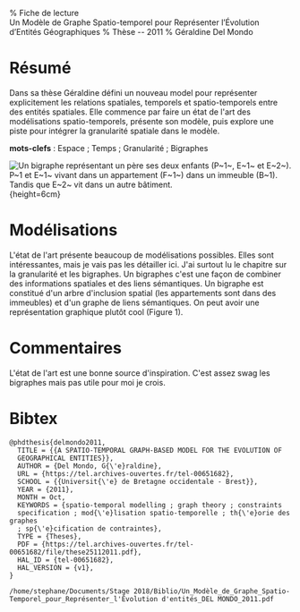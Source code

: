 % Fiche de lecture  
Un Modèle de Graphe Spatio-temporel pour Représenter l’Évolution d’Entités Géographiques
% Thèse -- 2011
% Géraldine Del Mondo

# Résumé

Dans sa thèse Géraldine défini un nouveau model pour représenter explicitement
les relations spatiales, temporels et spatio-temporels entre des entités
spatiales.  Elle commence par faire un état de l'art des modélisations
spatio-temporels, présente son modèle, puis explore une piste pour intégrer la
granularité spatiale dans le modèle.

**mots-clefs** : Espace ; Temps ; Granularité ; Bigraphes

![Un bigraphe représentant un père ses deux enfants (P~1~, E~1~ et E~2~). P~1
et E~1~ vivant dans un appartement (F~1~) dans un immeuble (B~1). Tandis que
E~2~ vit dans un autre bâtiment.](delmondo2011.png){height=6cm}

# Modélisations

L'état de l'art présente beaucoup de modélisations possibles. Elles sont
intéressantes, mais je vais pas les détailler ici. J'ai surtout lu le chapitre
sur la granularité et les bigraphes. Un bigraphes c'est une façon de combiner
des informations spatiales et des liens sémantiques. Un bigraphe est constitué
d'un arbre d'inclusion spatial (les appartements sont dans des immeubles) et
d'un graphe de liens sémantiques. On peut avoir une représentation graphique
plutôt cool (Figure 1).

# Commentaires

L'état de l'art est une bonne source d'inspiration. C'est assez swag les
bigraphes mais pas utile pour moi je crois.

# Bibtex

```
@phdthesis{delmondo2011,
  TITLE = {{A SPATIO-TEMPORAL GRAPH-BASED MODEL FOR THE EVOLUTION OF
  GEOGRAPHICAL ENTITIES}},
  AUTHOR = {Del Mondo, G{\'e}raldine},
  URL = {https://tel.archives-ouvertes.fr/tel-00651682},
  SCHOOL = {{Universit{\'e} de Bretagne occidentale - Brest}},
  YEAR = {2011},
  MONTH = Oct,
  KEYWORDS = {spatio-temporal modelling ; graph theory ; constraints
  specification ; mod{\'e}lisation spatio-temporelle ; th{\'e}orie des graphes
  ; sp{\'e}cification de contraintes},
  TYPE = {Theses},
  PDF = {https://tel.archives-ouvertes.fr/tel-00651682/file/these25112011.pdf},
  HAL_ID = {tel-00651682},
  HAL_VERSION = {v1},
}
```

```
/home/stephane/Documents/Stage 2018/Biblio/Un_Modèle_de_Graphe_Spatio-Temporel_pour_Représenter_l'Évolution d'entités_DEL MONDO_2011.pdf
```
